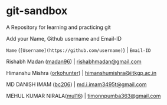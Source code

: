 # git-sandbox
A Repository for learning and practicing git

Add your Name, Github username and Email-ID

`Name` (`[Username](https://github.com/username)`) | `Email-ID`

Rishabh Madan ([madan96](https://github.com/madan96)) | rishabhmadan@gmail.com

Himanshu Mishra ([orkohunter](https://github.com/orkohunter)) | himanshumishra@iitkgp.ac.in

MD DANISH IMAM ([bc206](https://github.com/bc206)) | md.i.imam3495t@gmail.com

MEHUL KUMAR NIRALA([mul16](https://github.com/mul16)) | timonnpumba363@gmail.com
